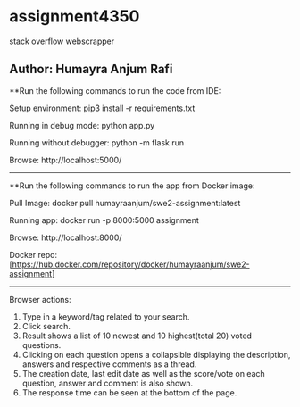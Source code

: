 # assignment4350
stack overflow webscrapper

Author: Humayra Anjum Rafi
---------------------------------------------------------------

**Run the following commands to run the code from IDE:

Setup environment:
pip3 install -r requirements.txt

Running in debug mode:
python app.py

Running without debugger:
python -m flask run

Browse:
http://localhost:5000/

-----------------------------------------------------------------

**Run the following commands to run the app from Docker image:

Pull Image:
docker pull humayraanjum/swe2-assignment:latest

Running app:
docker run -p 8000:5000 assignment

Browse:
http://localhost:8000/

Docker repo:
[https://hub.docker.com/repository/docker/humayraanjum/swe2-assignment]

-----------------------------------------------------------------

Browser actions:

1. Type in a keyword/tag related to your search.
2. Click search.
3. Result shows a list of 10 newest and 10 highest(total 20) voted questions.
4. Clicking on each question opens a collapsible displaying the description, answers and respective comments as a thread.
5. The creation date, last edit date as well as the score/vote on each question, answer and comment is also shown.
6. The response time can be seen at the bottom of the page.
